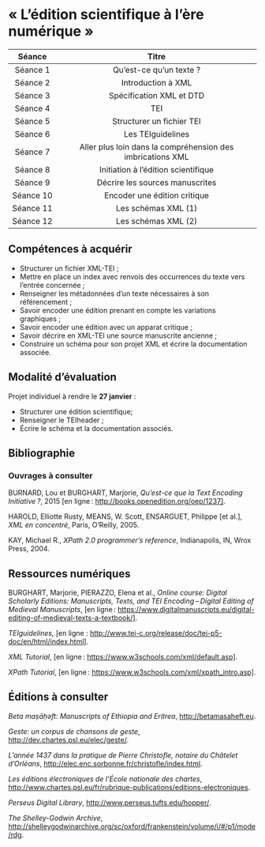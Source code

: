 
# « L’édition scientifique à l’ère numérique »

| Séance | Titre|
| :--------:| :------------:|
| Séance 1 | Qu’est-ce qu’un texte ? |
|Séance 2 |Introduction à XML|
|Séance 3 | Spécification XML et DTD|
|Séance 4|TEI|
|Séance 5|Structurer un fichier TEI|
|Séance 6|Les TEIguidelines|
|Séance 7|Aller plus loin dans la compréhension des imbrications XML|
|Séance 8|Initiation à l’édition scientifique|
|Séance 9|Décrire les sources manuscrites|
|Séance 10|Encoder une édition critique|
|Séance 11|Les schémas XML (1)|
|Séance 12|Les schémas XML (2)|


## Compétences à acquérir

  * Structurer un fichier XML-TEI ;
  * Mettre en place un index avec renvois des occurrences du texte vers l’entrée concernée ;
  * Renseigner les métadonnées d’un texte nécessaires à son référencement ;
  * Savoir encoder une édition prenant en compte les variations graphiques ;
  * Savoir encoder une édition avec un apparat critique ;
  * Savoir décrire en XML-TEI une source manuscrite ancienne ;
  * Construire un schéma pour son projet XML et écrire la documentation associée.


## Modalité d’évaluation

Projet individuel à rendre le **27 janvier** :

* Structurer une édition scientifique;
* Renseigner le TEIheader ;
* Écrire le schéma et la documentation associés.


## Bibliographie

### Ouvrages à consulter

BURNARD, Lou et BURGHART, Marjorie, *Qu’est-ce que la Text Encoding Initiative ?*, 2015 [en ligne : http://books.openedition.org/oep/1237].

HAROLD, Elliotte Rusty, MEANS, W. Scott, ENSARGUET, Philippe [et al.], *XML en concentré*, Paris, O’Reilly, 2005.

KAY, Michael R., *XPath 2.0 programmer’s reference*, Indianapolis, IN, Wrox Press, 2004.

## Ressources numériques
BURGHART, Marjorie, PIERAZZO, Elena et al., *Online course: Digital Scholarly Editions: Manuscripts, Texts, and TEI Encoding – Digital Editing of Medieval Manuscripts*, [en ligne : https://www.digitalmanuscripts.eu/digital-editing-of-medieval-texts-a-textbook/].

*TEIguidelines,* [en ligne : http://www.tei-c.org/release/doc/tei-p5-doc/en/html/index.html].


*XML Tutorial*, [en ligne : https://www.w3schools.com/xml/default.asp]. 

*XPath Tutorial*, [en ligne : https://www.w3schools.com/xml/xpath_intro.asp].

## Éditions à consulter

*Beta maṣāḥǝft: Manuscripts of Ethiopia and Eritrea*, <http://betamasaheft.eu>.

*Geste: un corpus de chansons de geste*, <http://dev.chartes.psl.eu/elec/geste/>.

*L’année 1437 dans la pratique de Pierre Christofle, notaire du Châtelet d’Orléans*, <http://elec.enc.sorbonne.fr/christofle/index.html>.

*Les éditions électroniques de l’École nationale des chartes*, <http://www.chartes.psl.eu/fr/rubrique-publications/editions-electroniques>.

*Perseus Digital Library*, <http://www.perseus.tufts.edu/hopper/>.

*The Shelley-Godwin Archive*, <http://shelleygodwinarchive.org/sc/oxford/frankenstein/volume/i/#/p1/mode/rdg>.




